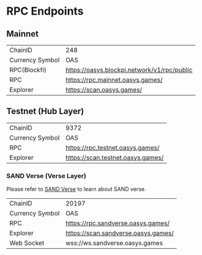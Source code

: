 # RPC Endpoints 


## Mainnet
|                 |                                    |
|-----------------|------------------------------------|
| ChainID         | 248                                |
| Currency Symbol | OAS                                |
| RPC(Blockfi)    | https://oasys.blockpi.network/v1/rpc/public	  |
| RPC             | https://rpc.mainnet.oasys.games/   |
| Explorer        | https://scan.oasys.games/      |

## Testnet (Hub Layer)
|                 |                                         |
|-----------------|-----------------------------------------|
| ChainID         | 9372                                    |
| Currency Symbol | OAS                                     |
| RPC             | https://rpc.testnet.oasys.games/        |
| Explorer        | https://scan.testnet.oasys.games/   |

### SAND Verse (Verse Layer)
Please refer to [SAND Verse](/docs/verse-developer/how-to-build-verse/1-10-sandverse) to learn about SAND verse.

|                 |                                            |
|-----------------|--------------------------------------------|
| ChainID         | 20197                                      |
| Currency Symbol | OAS                                        |
| RPC             | https://rpc.sandverse.oasys.games/         |
| Explorer        | https://scan.sandverse.oasys.games/    |
| Web Socket      | wss://ws.sandverse.oasys.games             |



